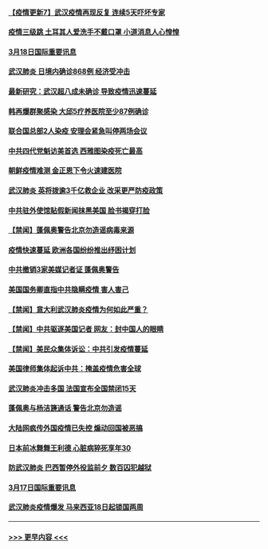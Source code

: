 #### [【疫情更新7】武汉疫情再现反复 连续5天吓坏专家](../pages/prog202/a102801131.md?t=03181931) 
#### [疫情三级跳 土耳其人爱洗手不戴口罩 小道消息人心惶惶](../pages/prog202/a102802247.md?t=03181931) 
#### [3月18日国际重要讯息](../pages/prog202/a102802220.md?t=03181931) 
#### [武汉肺炎 日境内确诊868例 经济受冲击](../pages/prog202/a102802165.md?t=03181931) 
#### [最新研究：武汉超八成未确诊 导致疫情迅速蔓延](../pages/prog202/a102802178.md?t=03181931) 
#### [韩再爆群聚感染 大邱5疗养医院至少87例确诊](../pages/prog202/a102802065.md?t=03181931) 
#### [联合国总部2人染疫 安理会紧急叫停两场会议](../pages/prog202/a102802101.md?t=03181931) 
#### [中共四代党魁访美首选 西雅图染疫死亡最高](../pages/prog202/a102802001.md?t=03181931) 
#### [朝鲜疫情难测 金正恩下令火速建医院](../pages/prog202/a102802030.md?t=03181931) 
#### [武汉肺炎 英将拨逾3千亿救企业 改采更严防疫政策](../pages/prog202/a102802014.md?t=03181931) 
#### [中共驻外使馆贴假新闻抹黑美国 脸书揭穿打脸](../pages/prog202/a102801817.md?t=03181931) 
#### [【禁闻】蓬佩奥警告北京勿造谣病毒来源](../pages/prog202/a102801905.md?t=03181931) 
#### [疫情快速蔓延 欧洲各国纷纷推出纾困计划](../pages/prog202/a102801885.md?t=03181931) 
#### [中共撤销3家美媒记者证 蓬佩奥警告](../pages/prog202/a102801872.md?t=03181931) 
#### [美国国务卿直指中共隐瞒疫情 害人害己](../pages/prog202/a102801874.md?t=03181931) 
#### [【禁闻】意大利武汉肺炎疫情为何如此严重？](../pages/prog202/a102801822.md?t=03181931) 
#### [【禁闻】中共驱逐美国记者 网友：封中国人的眼睛](../pages/prog202/a102801807.md?t=03181931) 
#### [【禁闻】美民众集体诉讼：中共引发疫情蔓延](../pages/prog202/a102801799.md?t=03181931) 
#### [美国律师集体起诉中共：掩盖疫情危害全球](../pages/prog202/a102801671.md?t=03181931) 
#### [武汉肺炎冲击多国 法国宣布全国禁闭15天](../pages/prog202/a102801654.md?t=03181931) 
#### [蓬佩奥与杨洁篪通话 警告北京勿造谣](../pages/prog202/a102801646.md?t=03181931) 
#### [大陆网疯传外国疫情已失控 煽动回国被恶搞](../pages/prog202/a102801480.md?t=03181931) 
#### [日本前冰舞舞王利德 心脏病猝死享年30](../pages/prog202/a102801444.md?t=03181931) 
#### [防武汉肺炎 巴西暂停外役监前夕 数百囚犯越狱](../pages/prog202/a102801374.md?t=03181931) 
#### [3月17日国际重要讯息](../pages/prog202/a102801383.md?t=03181931) 
#### [武汉肺炎疫情爆发 马来西亚18日起锁国两周](../pages/prog202/a102801262.md?t=03181931) 

----
#### [ >>> 更早内容 <<< ](../indexes/prog202-earlier.md)
